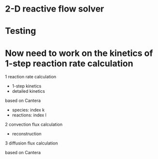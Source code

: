 # 2-D reactive flow solver
# Testing 
# Now need to work on the kinetics of 1-step reaction rate calculation

1 reaction rate calculation
- 1-step kinetics
- detailed kinetics 

based on Cantera
- species: index k
- reactions: index l

2 convection flux calculation

- reconstruction

3 diffusion flux calculation

based on Cantera
